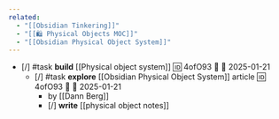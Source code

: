 ```yaml
---
related:
  - "[[Obsidian Tinkering]]"
  - "[[🛍️ Physical Objects MOC]]"
  - "[[Obsidian Physical Object System]]"
---
```


- [/] #task **build** [[Physical object system]] 🆔 4ofO93 🔼 📅 2025-01-21
	- [/] #task **explore**  [[Obsidian Physical Object System]] article 🆔 4ofO93 🔼 📅 2025-01-21
		- by [[Dann Berg]]
		- [/] **write** [[physical object notes]]
